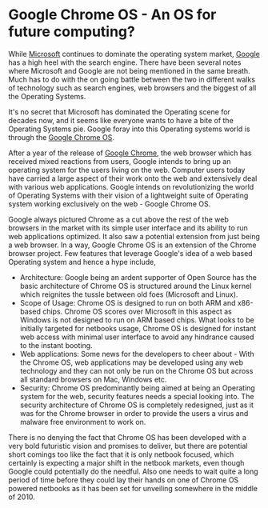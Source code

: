 # Google Chrome OS - An OS for future computing?

While <a href="http://microsoft.com/">Microsoft</a> continues to dominate the operating system market, <a href="http://www.google.com/">Google</a> has a high heel with the search engine. There have been several notes where Microsoft and Google are not being mentioned in the same breath. Much has to do with the on going battle between the two in different walks of technology such as search engines, web browsers and the biggest of all the Operating Systems. 

It's no secret that Microsoft has dominated the Operating scene for decades now, and it seems like everyone wants to have a bite of the Operating Systems pie. Google foray into this Operating systems world is through the <a href="http://en.wikipedia.org/wiki/Google_Chrome_OS">Google Chrome OS</a>.

After a year of the release of <a href="http://www.google.com/chrome">Google Chrome</a>, the web browser which has received mixed reactions from users, Google intends to bring up an operating system for the users living on the web. Computer users today have carried a large aspect of their work onto the web and extensively deal with various web applications. Google intends on revolutionizing the world of Operating Systems with their vision of a lightweight suite of Operating system working exclusively on the web - Google Chrome OS.

Google always pictured Chrome as a cut above the rest of the web browsers in the market with its simple user interface and its ability to run web applications optimized. It also saw a potential extension from just being a web browser. In a way, Google Chrome OS is an extension of the Chrome browser project. Few features that leverage Google's idea of a web based Operating system and hence a hype include,

- Architecture: Google being an ardent supporter of Open Source has the basic architecture of Chrome OS is structured around the Linux kernel which reignites the tussle between old foes (Microsoft and Linux).
- Scope of Usage: Chrome OS is designed to run on both ARM and x86-based chips. Chrome OS scores over Microsoft in this aspect as Windows is not designed to run on ARM based chips. What looks to be initially targeted for netbooks usage, Chrome OS is designed for instant web access with minimal user interface to avoid any hindrance caused to the instant booting.
- Web applications: Some news for the developers to cheer about - With the Chrome OS, web applications may be developed using any web technology and they can not only be run on the Chrome OS but across all standard browsers on Mac, Windows etc.
- Security: Chrome OS predominantly being aimed at being an Operating system for the web, security features needs a special looking into. The security architecture of Chrome OS is completely redesigned, just as it was for the Chrome browser in order to provide the users a virus and malware free environment to work on.

There is no denying the fact that Chrome OS has been developed with a very bold futuristic vision and promises to deliver, but there are potential short comings too like the fact that it is only netbook focused, which certainly is expecting a major shift in the netbook markets, even though Google could potentially do the needful. Also one needs to wait quite a long period of time before they could lay their hands on one of Chrome OS powered netbooks as it has been set for unveiling somewhere in the middle of 2010.
